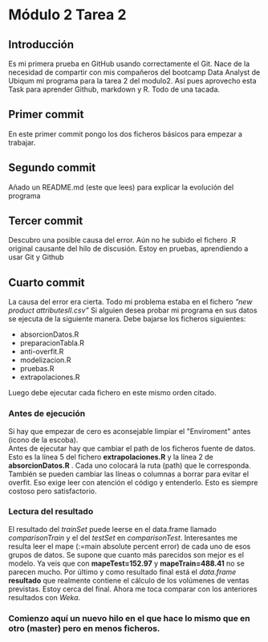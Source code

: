 # Módulo 2 Tarea 2
## Introducción
Es mi primera prueba en GitHub usando correctamente el Git. Nace de la necesidad de compartir con mis compañeros del bootcamp Data Analyst de Ubiqum mi programa para la tarea 2 del modulo2.
Así pues aprovecho esta Task para aprender Github, markdown y R. Todo de una tacada.

## Primer commit
En este primer commit pongo los dos ficheros básicos para empezar a trabajar.

## Segundo commit
Añado un README.md (este que lees) para explicar la evolución del programa

## Tercer commit
Descubro una posible causa del error. 
Aún no he subido el fichero .R original causante del hilo de discusión. Estoy en pruebas, aprendiendo a usar Git y Github

## Cuarto commit
La causa del error era cierta. Todo mi problema estaba en el fichero *”new product attributesII.csv”* 
Si alguien desea probar mi programa en sus datos se ejecuta de la siguiente manera.
Debe bajarse los ficheros siguientes:
* absorcionDatos.R
* preparacionTabla.R
* anti-overfit.R
* modelizacion.R
* pruebas.R
* extrapolaciones.R

Luego debe ejecutar cada fichero en este mismo orden citado.
### Antes de ejecución
Si hay que empezar de cero es aconsejable limpiar el "Enviroment" antes (icono de la escoba).\
Antes de ejecutar hay que cambiar el path de los ficheros fuente de datos. Esto es la línea 5 del fichero **extrapolaciones.R** y la línea  2 de **absorcionDatos.R** . Cada uno colocará la ruta (path) que le corresponda.\
También se pueden cambiar las líneas o columnas a borrar para evitar el overfit. Eso exige leer con atención el código y entenderlo. Esto es siempre costoso pero satisfactorio.


### Lectura del resultado  
El resultado del *trainSet* puede leerse en el data.frame llamado *comparisonTrain* y el del *testSet* en *comparisonTest*.
Interesantes me resulta leer el mape (:=main absolute percent error) de cada uno de esos grupos de datos. Se supone que cuanto más parecidos son mejor es el modelo. Ya veis que con **mapeTest=152.97** y **mapeTrain=488.41** no se parecen mucho.
Por último y como resultado final está el *data.frame* **resultado** que realmente contiene el cálculo de los volúmenes de ventas previstas.
Estoy cerca del final. Ahora me toca comparar con los anteriores resultados con *Weka*.

### Comienzo aquí un nuevo hilo en el que hace lo mismo que en otro (master) pero en menos ficheros.


